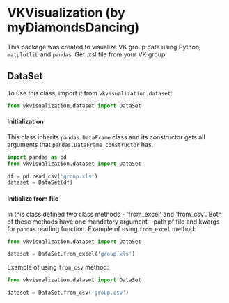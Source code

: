 # VKVisualization (by myDiamondsDancing)

This package was created to visualize VK group data using Python, `matplotlib` and `pandas`. Get .xsl file from your VK group.

## DataSet
To use this class, import it from `vkvisualization.dataset`:
```python
from vkvisualization.dataset import DataSet
```

#### Initialization
This class inherits `pandas.DataFrame` class and its constructor gets all arguments that `pandas.DataFrame constructor` has.
```python
import pandas as pd
from vkvisualization.dataset import DataSet

df = pd.read_csv('group.xls')
dataset = DataSet(df)
```

#### Initialize from file
In this class defined two class methods - 'from_excel' and 'from_csv'. Both of these methods have one mandatory argument - path pf file and kwargs for `pandas` reading function.
Example of using `from_excel` method:
```python
from vkvisualization.dataset import DataSet

dataset = DataSet.from_excel('group.xls')
```
Example of using `from_csv` method:
```python
from vkvisualization.dataset import DataSet

dataset = DataSet.from_csv('group.csv')
